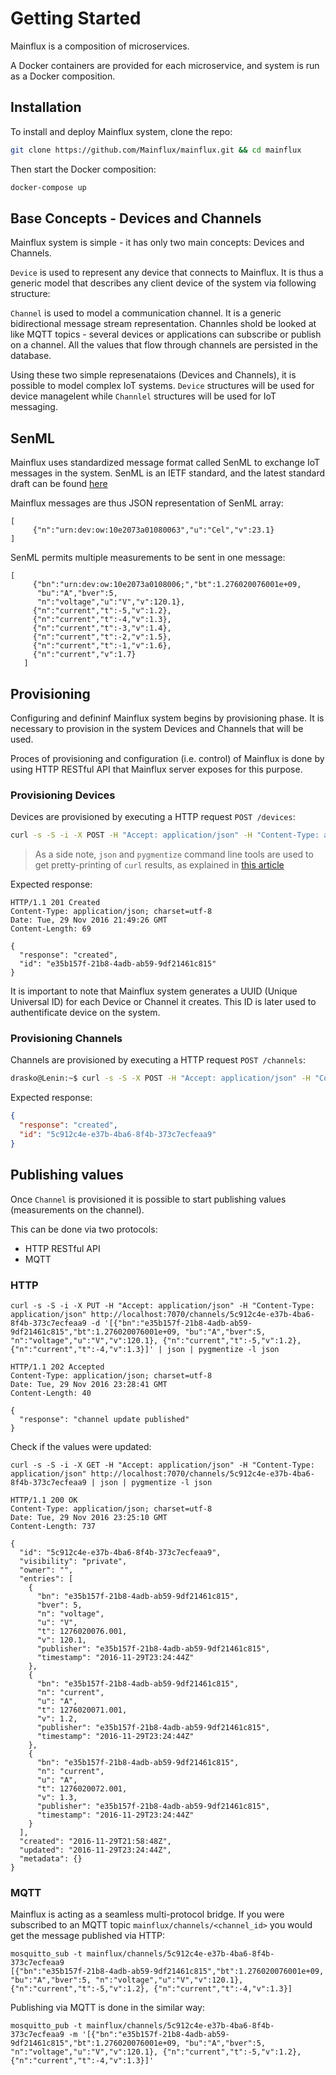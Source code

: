 # Getting Started
Mainflux is a composition of microservices.

A Docker containers are provided for each microservice,
and system is run as a Docker composition.

## Installation
To install and deploy Mainflux system, clone the repo:
```bash
git clone https://github.com/Mainflux/mainflux.git && cd mainflux
```

Then start the Docker composition:
```bash
docker-compose up
```

## Base Concepts - Devices and Channels
Mainflux system is simple - it has only two main concepts: Devices and Channels.

`Device` is used to represent any device that connects to Mainflux. It is thus a generic model
that describes any client device of the system via following structure:

`Channel` is used to model a communication channel. It is a generic bidirectional message stream representation.
Channles shold be looked at like MQTT topics - several devices or applications can subscribe or publish on a channel.
All the values that flow through channels are persisted in the database.

Using these two simple represenataions (Devices and Channels), it is possible to model complex IoT systems.
`Device` structures will be used for device managelent while `Channlel` structures will be used for IoT messaging.

## SenML
Mainflux uses standardized message format called SenML to exchange IoT messages in the system.
SenML is an IETF standard, and the latest standard draft can be found [here](https://tools.ietf.org/html/draft-ietf-core-senml-04)

Mainflux messages are thus JSON representation of SenML array:

```
[
     {"n":"urn:dev:ow:10e2073a01080063","u":"Cel","v":23.1}
]
```

SenML permits multiple measurements to be sent in one message:

```
[
     {"bn":"urn:dev:ow:10e2073a0108006;","bt":1.276020076001e+09,
      "bu":"A","bver":5,
      "n":"voltage","u":"V","v":120.1},
     {"n":"current","t":-5,"v":1.2},
     {"n":"current","t":-4,"v":1.3},
     {"n":"current","t":-3,"v":1.4},
     {"n":"current","t":-2,"v":1.5},
     {"n":"current","t":-1,"v":1.6},
     {"n":"current","v":1.7}
   ]
```

## Provisioning
Configuring and defininf Mainflux system begins by provisioning phase. It is necessary
to provision in the system Devices and Channels that will be used.

Proces of provisioning and configuration (i.e. control) of Mainflux is done by using HTTP RESTful API that
Mainflux server exposes for this purpose.

### Provisioning Devices
Devices are provisioned by executing a HTTP request `POST /devices`:
```bash
curl -s -S -i -X POST -H "Accept: application/json" -H "Content-Type: application/json" http://localhost:7070/devices | json | pygmentize -l json
```

> As a side note, `json` and `pygmentize` command line tools are used to get pretty-printing of `curl` results,
> as explained in [this article](http://benw.me/posts/colourized-pretty-printed-json-with-curl/) 

Expected response:
```
HTTP/1.1 201 Created
Content-Type: application/json; charset=utf-8
Date: Tue, 29 Nov 2016 21:49:26 GMT
Content-Length: 69

{
  "response": "created",
  "id": "e35b157f-21b8-4adb-ab59-9df21461c815"
}
```

It is important to note that Mainflux system generates a UUID (Unique Universal ID) for each Device or Channel it creates.
This ID is later used to authentificate device on the system.

### Provisioning Channels
Channels are provisioned by executing a HTTP request `POST /channels`:
```bash
drasko@Lenin:~$ curl -s -S -X POST -H "Accept: application/json" -H "Content-Type: application/json" http://localhost:7070/channels | json | pygmentize -l json
```

Expected response:
```json
{
  "response": "created",
  "id": "5c912c4e-e37b-4ba6-8f4b-373c7ecfeaa9"
}
```

## Publishing values
Once `Channel` is provisioned it is possible to start publishing values (measurements on the channel).

This can be done via two protocols:
- HTTP RESTful API
- MQTT

### HTTP

```
curl -s -S -i -X PUT -H "Accept: application/json" -H "Content-Type: application/json" http://localhost:7070/channels/5c912c4e-e37b-4ba6-8f4b-373c7ecfeaa9 -d '[{"bn":"e35b157f-21b8-4adb-ab59-9df21461c815","bt":1.276020076001e+09, "bu":"A","bver":5, "n":"voltage","u":"V","v":120.1}, {"n":"current","t":-5,"v":1.2}, {"n":"current","t":-4,"v":1.3}]' | json | pygmentize -l json

HTTP/1.1 202 Accepted
Content-Type: application/json; charset=utf-8
Date: Tue, 29 Nov 2016 23:28:41 GMT
Content-Length: 40

{
  "response": "channel update published"
}
```

Check if the values were updated:

```
curl -s -S -i -X GET -H "Accept: application/json" -H "Content-Type: application/json" http://localhost:7070/channels/5c912c4e-e37b-4ba6-8f4b-373c7ecfeaa9 | json | pygmentize -l json

HTTP/1.1 200 OK
Content-Type: application/json; charset=utf-8
Date: Tue, 29 Nov 2016 23:25:10 GMT
Content-Length: 737

{
  "id": "5c912c4e-e37b-4ba6-8f4b-373c7ecfeaa9",
  "visibility": "private",
  "owner": "",
  "entries": [
    {
      "bn": "e35b157f-21b8-4adb-ab59-9df21461c815",
      "bver": 5,
      "n": "voltage",
      "u": "V",
      "t": 1276020076.001,
      "v": 120.1,
      "publisher": "e35b157f-21b8-4adb-ab59-9df21461c815",
      "timestamp": "2016-11-29T23:24:44Z"
    },
    {
      "bn": "e35b157f-21b8-4adb-ab59-9df21461c815",
      "n": "current",
      "u": "A",
      "t": 1276020071.001,
      "v": 1.2,
      "publisher": "e35b157f-21b8-4adb-ab59-9df21461c815",
      "timestamp": "2016-11-29T23:24:44Z"
    },
    {
      "bn": "e35b157f-21b8-4adb-ab59-9df21461c815",
      "n": "current",
      "u": "A",
      "t": 1276020072.001,
      "v": 1.3,
      "publisher": "e35b157f-21b8-4adb-ab59-9df21461c815",
      "timestamp": "2016-11-29T23:24:44Z"
    }
  ],
  "created": "2016-11-29T21:58:48Z",
  "updated": "2016-11-29T23:24:44Z",
  "metadata": {}
}
```

### MQTT
Mainflux is acting as a seamless multi-protocol bridge. If you were subscribed to an MQTT topic `mainflux/channels/<channel_id>` you would get the message published via HTTP:

```
mosquitto_sub -t mainflux/channels/5c912c4e-e37b-4ba6-8f4b-373c7ecfeaa9
[{"bn":"e35b157f-21b8-4adb-ab59-9df21461c815","bt":1.276020076001e+09, "bu":"A","bver":5, "n":"voltage","u":"V","v":120.1}, {"n":"current","t":-5,"v":1.2}, {"n":"current","t":-4,"v":1.3}]
```

Publishing via MQTT is done in the similar way:
```
mosquitto_pub -t mainflux/channels/5c912c4e-e37b-4ba6-8f4b-373c7ecfeaa9 -m '[{"bn":"e35b157f-21b8-4adb-ab59-9df21461c815","bt":1.276020076001e+09, "bu":"A","bver":5, "n":"voltage","u":"V","v":120.1}, {"n":"current","t":-5,"v":1.2}, {"n":"current","t":-4,"v":1.3}]'
```


